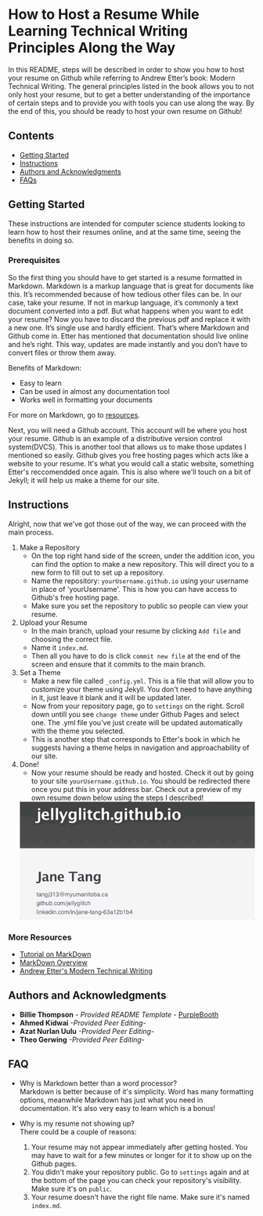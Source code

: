 # How to Host a Resume While Learning Technical Writing Principles Along the Way 

In this README, steps will be described in order to show you how to host your resume on Github while referring to Andrew Etter’s book: Modern Technical Writing. The general principles listed in the book allows you to not only host your resume, but to get a better understanding of the importance of certain steps and to provide you with tools you can use along the way. By the end of this, you should be ready to host your own resume on Github!


## Contents

  - [Getting Started](#getting-started)
  - [Instructions](#instructions)
  - [Authors and Acknowledgments](#authors-and-acknowledgments)
  - [FAQs](#faq)

## Getting Started

These instructions are intended for computer science students looking to learn how to host their resumes online, and at the same time, seeing the benefits in doing so. 

### Prerequisites

So the first thing you should have to get started is a resume formatted in Markdown. Markdown is a markup language that is great for documents like this. It’s recommended because of how tedious other files can be. In our case, take your resume. If not in markup language, it’s commonly a text document converted into a pdf. But what happens when you want to edit your resume? Now you have to discard the previous pdf and replace it with a new one. It’s single use and hardly efficient. That’s where Markdown and Github come in. Etter has mentioned that documentation should live online and he’s right. This way, updates are made instantly and you don’t have to convert files or throw them away.  

Benefits of Markdown:  
-	Easy to learn
-	Can be used in almost any documentation tool
-	Works well in formatting your documents

For more on Markdown, go to [resources](#more-resources).  

Next, you will need a Github account. This account will be where you host your resume. Github is an example of a distributive version control system(DVCS). This is another tool that allows us to make those updates I mentioned so easily. Github gives you free hosting pages which acts like a website to your resume. It's what you would call a static website, something Etter's reccomendded once again. This is also where we'll touch on a bit of Jekyll; it will help us make a theme for our site.

## Instructions
Alright, now that we've got those out of the way, we can proceed with the main process.  

1. Make a Repository  
   - On the top right hand side of the screen, under the addition icon, you can find the option to make a new repository. This will direct you to a new form to fill out to set up a repository.
   -  Name the repository: ` yourUsername.github.io ` using your username in place of 'yourUsername'. This is how you can have access to Github's free hosting page.
   - Make sure you set the repository to public so people can view your resume.
2. Upload your Resume  
   - In the main branch, upload your resume by clicking ` Add file ` and choosing the correct file.
   - Name it ` index.md `.
   - Then all you have to do is click ` commit new file ` at the end of the screen and ensure that it commits to the main branch. 
3. Set a Theme  
   - Make a new file called ` _config.yml `. This is a file that will allow you to customize your theme using Jekyll. You don't need to have anything in it, just leave it blank and it will be updated later.
   - Now from your repository page, go to `settings` on the right. Scroll down untill you see `change theme` under Github Pages and select one. The .yml file you've just create will be updated automatically with the theme you selected.
   - This is another step that corresponds to Etter's book in which he suggests having a theme helps in navigation and approachability of our site. 
4. Done!
    - Now your resume should be ready and hosted. Check it out by going to your site ` yourUsername.github.io `. You should be redirected there once you put this in your address bar. Check out a preview of my own resume down below using the steps I described!
    <img src="https://github.com/jellyglitch/jellyglitch.github.io/blob/main/Resume.gif">

### More Resources
* [Tutorial on MarkDown](https://www.markdowntutorial.com)  
* [MarkDown Overview](https://www.markdownguide.org/getting-started) 
* [Andrew Etter's Modern Technical Writing](https://www.amazon.ca/Modern-Technical-Writing-Introduction-Documentation-ebook/dp/B01A2QL9SS)


## Authors and Acknowledgments

  - **Billie Thompson** - *Provided README Template* -
    [PurpleBooth](https://github.com/PurpleBooth)
  - **Ahmed Kidwai** *-Provided Peer Editing-*
  - **Azat Nurlan Uulu** *-Provided Peer Editing-*
  - **Theo Gerwing** *-Provided Peer Editing-*

## FAQ

- Why is Markdown better than a word processor?  
Markdown is better because of it's simplicity. Word has many formatting options, meanwhile Markdown has just what you need in documentation. It's also very easy to learn which is a bonus!

- Why is my resume not showing up?  
There could be a couple of reasons:
  1. Your resume may not appear immediately after getting hosted. You may have to wait for a few minutes or longer for it to show up on the Github pages. 
  2. You didn't make your repository public. Go to `settings` again and at the bottom of the page you can check your repository's visibility. Make sure it's on `public`.
  3. Your resume doesn't have the right file name. Make sure it's named `index.md`.  

